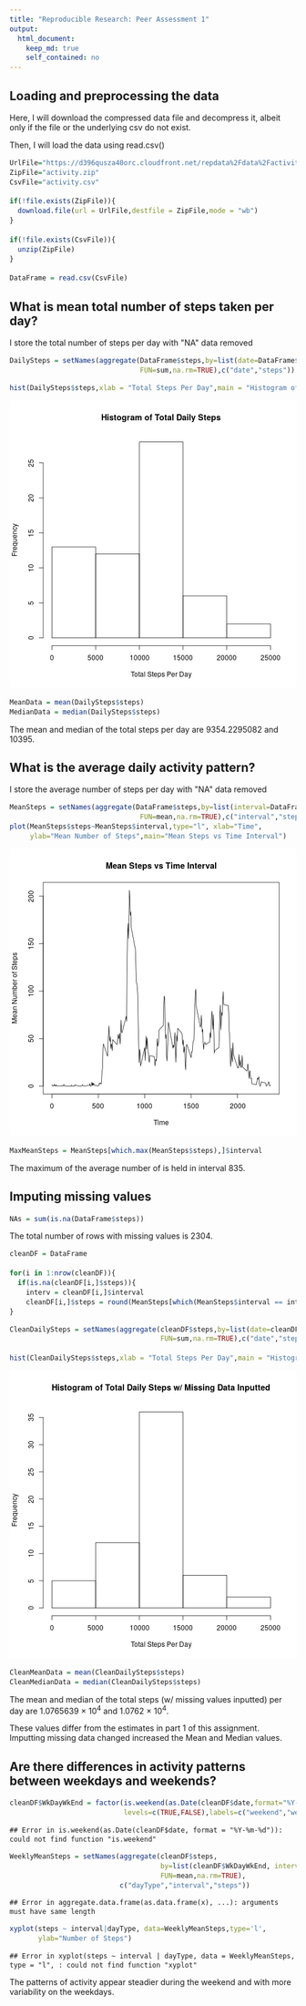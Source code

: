 ```yaml
---
title: "Reproducible Research: Peer Assessment 1"
output: 
  html_document:
    keep_md: true
    self_contained: no
---
```



## Loading and preprocessing the data
Here, I will download the compressed data file and decompress it, albeit only if the file or the underlying csv do not exist.

Then, I will load the data using read.csv()

```r
UrlFile="https://d396qusza40orc.cloudfront.net/repdata%2Fdata%2Factivity.zip"
ZipFile="activity.zip"
CsvFile="activity.csv"

if(!file.exists(ZipFile)){
  download.file(url = UrlFile,destfile = ZipFile,mode = "wb")
}

if(!file.exists(CsvFile)){
  unzip(ZipFile)
}

DataFrame = read.csv(CsvFile)
```


## What is mean total number of steps taken per day?
I store the total number of steps per day with "NA" data removed

```r
DailySteps = setNames(aggregate(DataFrame$steps,by=list(date=DataFrame$date),
                                FUN=sum,na.rm=TRUE),c("date","steps"))
```


```r
hist(DailySteps$steps,xlab = "Total Steps Per Day",main = "Histogram of Total Daily Steps")
```

![plot of chunk unnamed-chunk-3](figure//unnamed-chunk-3-1.png)


```r
MeanData = mean(DailySteps$steps)
MedianData = median(DailySteps$steps)
```
The mean and median of the total steps per day are 9354.2295082 and 10395.

## What is the average daily activity pattern?
I store the average number of steps per day with "NA" data removed

```r
MeanSteps = setNames(aggregate(DataFrame$steps,by=list(interval=DataFrame$interval),
                                FUN=mean,na.rm=TRUE),c("interval","steps"))
plot(MeanSteps$steps~MeanSteps$interval,type="l", xlab="Time", 
     ylab="Mean Number of Steps",main="Mean Steps vs Time Interval")
```

![plot of chunk unnamed-chunk-5](figure//unnamed-chunk-5-1.png)


```r
MaxMeanSteps = MeanSteps[which.max(MeanSteps$steps),]$interval
```

The maximum of the average number of is held in interval 835.

## Imputing missing values

```r
NAs = sum(is.na(DataFrame$steps))
```
The total number of rows with missing values is 2304.


```r
cleanDF = DataFrame

for(i in 1:nrow(cleanDF)){
  if(is.na(cleanDF[i,]$steps)){
    interv = cleanDF[i,]$interval
    cleanDF[i,]$steps = round(MeanSteps[which(MeanSteps$interval == interv),]$steps)}
}
```


```r
CleanDailySteps = setNames(aggregate(cleanDF$steps,by=list(date=cleanDF$date),
                                     FUN=sum,na.rm=TRUE),c("date","steps"))

hist(CleanDailySteps$steps,xlab = "Total Steps Per Day",main = "Histogram of Total Daily Steps w/ Missing Data Inputted")
```

![plot of chunk unnamed-chunk-9](figure//unnamed-chunk-9-1.png)


```r
CleanMeanData = mean(CleanDailySteps$steps)
CleanMedianData = median(CleanDailySteps$steps)
```
The mean and median of the total steps (w/ missing values inputted) per day are 1.0765639 &times; 10<sup>4</sup> and 1.0762 &times; 10<sup>4</sup>.

These values differ from the estimates in part 1 of this assignment. Imputting missing data changed increased the Mean and Median values.

## Are there differences in activity patterns between weekdays and weekends?

```r
cleanDF$WkDayWkEnd = factor(is.weekend(as.Date(cleanDF$date,format="%Y-%m-%d")),
                            levels=c(TRUE,FALSE),labels=c("weekend","weekday"))
```

```
## Error in is.weekend(as.Date(cleanDF$date, format = "%Y-%m-%d")): could not find function "is.weekend"
```


```r
WeeklyMeanSteps = setNames(aggregate(cleanDF$steps, 
                                     by=list(cleanDF$WkDayWkEnd, interval=cleanDF$interval),
                                     FUN=mean,na.rm=TRUE),
                           c("dayType","interval","steps"))
```

```
## Error in aggregate.data.frame(as.data.frame(x), ...): arguments must have same length
```


```r
xyplot(steps ~ interval|dayType, data=WeeklyMeanSteps,type='l', 
       ylab="Number of Steps")
```

```
## Error in xyplot(steps ~ interval | dayType, data = WeeklyMeanSteps, type = "l", : could not find function "xyplot"
```

The patterns of activity appear steadier during the weekend and with more variability on the weekdays.
